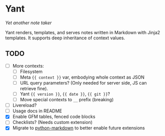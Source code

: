 Yant
===

*Yet another note taker*

Yant renders, templates, and serves notes written in Markdown with Jinja2 templates. It supports deep inheritance of context values.

## TODO

- [ ] More contexts:
  - [ ] Filesystem
  - [ ] Meta `{{ context }}` var, embodying whole context as JSON
  - [ ] URL query parameters? (Only needed for server side, JS can retrieve fine).
  - [ ] Yant `{{ version }}`, `{{ date }}`, `{{ git }}`?
  - [ ] Move special contexts to `__` prefix (breaking)
- [ ] Livereload?
- [ ] Usage docs in README
- [x] Enable GFM tables, fenced code blocks
- [ ] Checklists? (Needs custom extension)
- [x] Migrate to [python-markdown](https://github.com/Python-Markdown/markdown) to better enable future extensions
